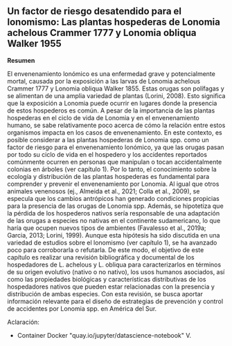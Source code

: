 ## Un factor de riesgo desatendido para el lonomismo: Las plantas hospederas de Lonomia achelous Crammer 1777 y Lonomia obliqua Walker 1955

**Resumen**

El envenenamiento lonómico es una enfermedad grave y potencialmente mortal, causada por la exposición a las larvas de Lonomia achelous Crammer 1777 y Lonomia obliqua Walker 1855. Estas orugas son polífagas y se alimentan de una amplia variedad de plantas (Lorini, 2008). Esto significa que la exposición a Lonomia puede ocurrir en lugares donde la presencia de estos hospederos es común. A pesar de la importancia de las plantas hospederas en el ciclo de vida de Lonomia y en el envenenamiento humano, se sabe relativamente poco acerca de cómo la relación entre estos organismos impacta en los casos de envenenamiento.
En este contexto, es posible considerar a las plantas hospederas de Lonomia spp. como un factor de riesgo para el envenenamiento lonómico, ya que las orugas pasan por todo su ciclo de vida en el hospedero y los accidentes reportados comúnmente ocurren en personas que manipulan o tocan accidentalmente colonias en árboles (ver capítulo 1). Por lo tanto, el conocimiento sobre la ecología y distribución de las plantas hospederas es fundamental para comprender y prevenir el envenenamiento por Lonomia.
Al igual que otros animales venenosos (ej., Almeida et al., 2021; Colla et al., 2009), se especula que los cambios antrópicos han generado condiciones propicias para la presencia de las orugas de Lonomia spp. Además, se hipotetiza que la pérdida de los hospederos nativos sería responsable de una adaptación de las orugas a especies no nativas en el continente sudamericano, lo que haría que ocupen nuevos tipos de ambientes (Favalesso et al., 2019a; Garcia, 2013; Lorini, 1999).  Aunque esta hipótesis ha sido discutida en una variedad de estudios sobre el lonomismo (ver capítulo 1), se ha avanzado poco para corroborarla o refutarla.
De este modo, el objetivo de este capítulo es realizar una revisión bibliográfica y documental de los hospedadores de L. achelous y L. obliqua para caracterizarlos en términos de su origen evolutivo (nativo o no nativo), los usos humanos asociados, así como las propiedades biológicas y características distributivas de los hospedadores nativos que pueden estar relacionadas con la presencia y distribución de ambas especies. Con esta revisión, se busca aportar información relevante para el diseño de estrategias de prevención y control de accidentes por Lonomia spp. en América del Sur.


Aclaración:
- Container Docker "quay.io/jupyter/datascience-notebook" V.